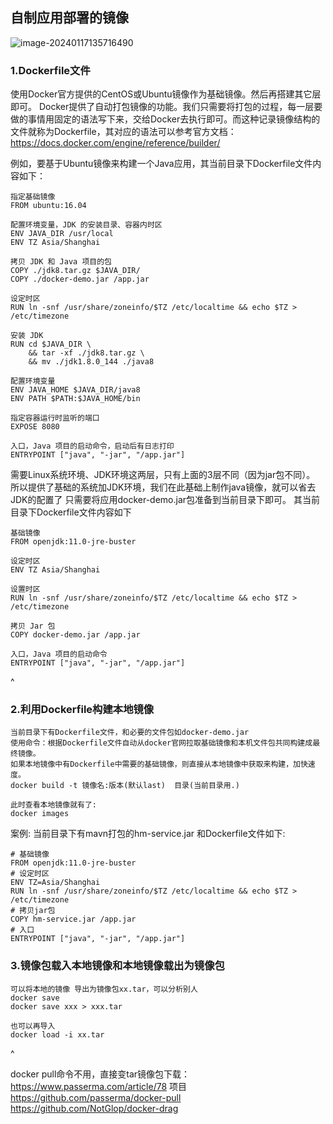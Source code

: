 ## **自制应用部署的镜像**


![image-20240117135716490](http://cdn.33129999.xyz/mk_img/image-20240117135716490.png)

### **1.Dockerfile文件**
使用Docker官方提供的CentOS或Ubuntu镜像作为基础镜像。然后再搭建其它层即可。
Docker提供了自动打包镜像的功能。我们只需要将打包的过程，每一层要做的事情用固定的语法写下来，交给Docker去执行即可。而这种记录镜像结构的文件就称为Dockerfile，其对应的语法可以参考官方文档：https://docs.docker.com/engine/reference/builder/


例如，要基于Ubuntu镜像来构建一个Java应用，其当前目录下Dockerfile文件内容如下：
```
指定基础镜像
FROM ubuntu:16.04

配置环境变量，JDK 的安装目录、容器内时区
ENV JAVA_DIR /usr/local
ENV TZ Asia/Shanghai

拷贝 JDK 和 Java 项目的包
COPY ./jdk8.tar.gz $JAVA_DIR/
COPY ./docker-demo.jar /app.jar

设定时区
RUN ln -snf /usr/share/zoneinfo/$TZ /etc/localtime && echo $TZ > /etc/timezone

安装 JDK
RUN cd $JAVA_DIR \
    && tar -xf ./jdk8.tar.gz \
    && mv ./jdk1.8.0_144 ./java8

配置环境变量
ENV JAVA_HOME $JAVA_DIR/java8
ENV PATH $PATH:$JAVA_HOME/bin

指定容器运行时监听的端口
EXPOSE 8080

入口，Java 项目的启动命令，启动后有日志打印
ENTRYPOINT ["java", "-jar", "/app.jar"]
```
需要Linux系统环境、JDK环境这两层，只有上面的3层不同（因为jar包不同）。
所以提供了基础的系统加JDK环境，我们在此基础上制作java镜像，就可以省去JDK的配置了
只需要将应用docker-demo.jar包准备到当前目录下即可。
其当前目录下Dockerfile文件内容如下
```
基础镜像
FROM openjdk:11.0-jre-buster

设定时区
ENV TZ Asia/Shanghai

设置时区
RUN ln -snf /usr/share/zoneinfo/$TZ /etc/localtime && echo $TZ > /etc/timezone

拷贝 Jar 包
COPY docker-demo.jar /app.jar

入口，Java 项目的启动命令
ENTRYPOINT ["java", "-jar", "/app.jar"]
```
^
### **2.利用Dockerfile构建本地镜像**
```
当前目录下有Dockerfile文件，和必要的文件包如docker-demo.jar
使用命令：根据Dockerfile文件自动从docker官网拉取基础镜像和本机文件包共同构建成最终镜像。
如果本地镜像中有Dockerfile中需要的基础镜像，则直接从本地镜像中获取来构建，加快速度。
docker build -t 镜像名:版本(默认last)  目录(当前目录用.)

此时查看本地镜像就有了:
docker images
```
案例:
当前目录下有mavn打包的hm-service.jar
和Dockerfile文件如下:
```
# 基础镜像
FROM openjdk:11.0-jre-buster
# 设定时区
ENV TZ=Asia/Shanghai
RUN ln -snf /usr/share/zoneinfo/$TZ /etc/localtime && echo $TZ > /etc/timezone
# 拷贝jar包
COPY hm-service.jar /app.jar
# 入口
ENTRYPOINT ["java", "-jar", "/app.jar"]
```
### **3.镜像包载入本地镜像和本地镜像载出为镜像包**
```
可以将本地的镜像 导出为镜像包xx.tar，可以分析别人
docker save
docker save xxx > xxx.tar

也可以再导入
docker load -i xx.tar
```


^

docker pull命令不用，直接变tar镜像包下载：
<https://www.passerma.com/article/78>
项目<https://github.com/passerma/docker-pull>
<https://github.com/NotGlop/docker-drag>